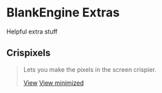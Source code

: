 # BlankEngine Extras

Helpful extra stuff

## Crispixels
> Lets you make the pixels in the screen crispier.
>
> [View](https://github.com/blankengine/extras/blob/main/Crispixels.js)
> [View minimized](https://github.com/blankengine/extras/blob/main/min/Crispixels.js)